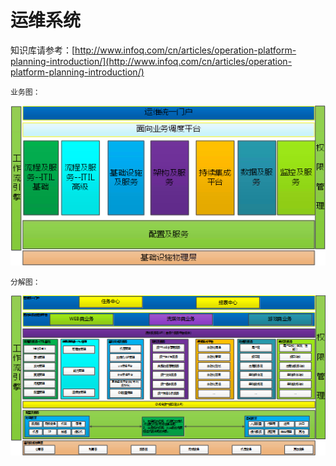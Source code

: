 
# 运维系统

知识库请参考：[http://www.infoq.com/cn/articles/operation-platform-planning-introduction/](http://www.infoq.com/cn/articles/operation-platform-planning-introduction/)



```
业务图：  

```

![](/assets/0328059.png)  


```
分解图：  

```

![](/assets/0328060.png)



